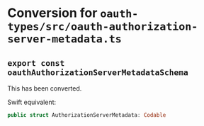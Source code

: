 # Conversion for `oauth-types/src/oauth-authorization-server-metadata.ts`

## `export const oauthAuthorizationServerMetadataSchema`

This has been converted.

Swift equivalent:

```swift
public struct AuthorizationServerMetadata: Codable
```
